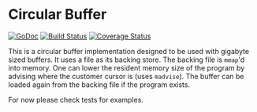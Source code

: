 # Circular Buffer

[![GoDoc](https://godoc.org/github.com/ashishgandhi/buffer?status.png)](https://godoc.org/github.com/ashishgandhi/buffer)
[![Build Status](https://travis-ci.org/ashishgandhi/buffer.svg?branch=master)](https://travis-ci.org/ashishgandhi/buffer)
[![Coverage Status](https://coveralls.io/repos/ashishgandhi/buffer/badge.svg?branch=master&service=github)](https://coveralls.io/github/ashishgandhi/buffer?branch=master)

This is a circular buffer implementation designed to be used with gigabyte sized buffers. It uses a file as its backing store. The backing file is `mmap`'d into memory. One can lower the resident memory size of the program by advising where the customer cursor is (uses `madvise`). The buffer can be loaded again from the backing file if the program exists. 

For now please check tests for examples.